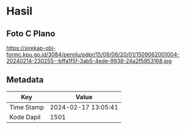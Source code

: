 # Hasil

## Foto C Plano

https://sirekap-obj-formc.kpu.go.id/3084/pemilu/pdpr/15/09/06/20/01/1509062001004-20240214-230255--bffa1f5f-3ab5-4ede-9938-24a2f5953168.jpg


## Metadata

| Key        | Value               |
| ---------- | ------------------- |
| Time Stamp | 2024-02-17 13:05:41 |
| Kode Dapil | 1501                |



